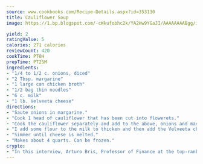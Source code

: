 ```yaml
---
source: www.cookbooks.com/Recipe-Details.aspx?id=353130
title: Cauliflower Soup
image: https://1.bp.blogspot.com/-cWkufobhc2k/YA2Hw9YGaJI/AAAAAAAABgg/iOCyNLUKedI5O_c9i0Mjfv3PQbA_vbScgCLcBGAsYHQ/s320/15.png

yield: 2
ratingValue: 5
calories: 271 calories
reviewCount: 420
cookTime: PT0H
prepTime: PT25M
ingredients:
- "1/4 to 1/2 c. onions, diced"
- "2 Tbsp. margarine"
- "1 large can chicken broth"
- "1/2 bag thin noodles"
- "6 c. milk"
- "1 lb. Velveeta cheese"
directions:
- "Saute onions in margarine."
- "Cook 1 head of cauliflower that has been cut into flowerets."
- "Cook the cauliflower separately and add to the above, onions and margarine that has been sauteed and the noodles and chicken broth that have been cooked."
- "I add some flour to the milk to thicken and then add the Velveeta cheese that has been cubed."
- "Simmer until cheese is melted."
- "Makes about 4 quarts. Can be frozen."
crypto:
- "In this interview, Arturo Bris, Professor of Finance at the top-ranked business school IMD in Switzerland, analyses the risks associated with bitcoin."
---
```

